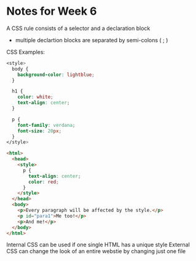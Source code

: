 # Notes for Week 6

A CSS rule consists of a selector and a declaration block
- multiple declartion blocks are separated by semi-colons ( ; )

CSS Examples:

```CSS
<style>
  body {
    background-color: lightblue;
  }

  h1 {
    color: white;
    text-align: center;
  }

  p {
    font-family: verdana;
    font-size: 20px;
  }
</style>
```
```HTML
<html>
  <head>
    <style>
      p {
        text-align: center;
        color: red;
      }
    </style>
  </head>
  <body>
    <p>Every paragraph will be affected by the style.</p>
    <p id="para1">Me too!</p>
    <p>And me!</p>
  </body>
</html>

```

Internal CSS can be used if one single HTML has a unique style
External CSS can change the look of an entire webstie by changing just one file


